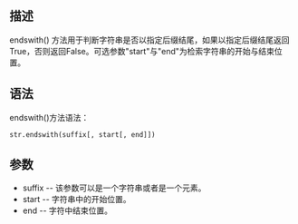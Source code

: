 ## 描述

endswith\(\) 方法用于判断字符串是否以指定后缀结尾，如果以指定后缀结尾返回True，否则返回False。可选参数"start"与"end"为检索字符串的开始与结束位置。

## 语法

endswith\(\)方法语法：

```
str.endswith(suffix[, start[, end]])
```

## 参数

* suffix -- 该参数可以是一个字符串或者是一个元素。
* start -- 字符串中的开始位置。
* end -- 字符中结束位置。





